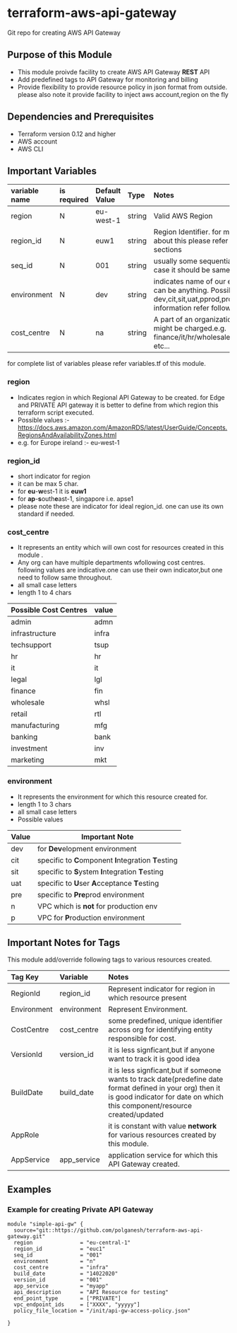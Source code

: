 # terraform-aws-api-gateway
Git repo for creating AWS API Gateway


## Purpose of this Module
+ This module proivde facility to create AWS API Gateway **REST** API
+ Add predefined tags to API Gateway for monitoring and billing
+ Provide flexibility to provide resource policy in json format from outside. please also note it provide facility to inject aws account,region on the fly 

## Dependencies and Prerequisites
- Terraform version 0.12 and higher
- AWS account
- AWS CLI

## Important Variables
|variable name                         	|is required	|Default Value	|Type	| Notes       	 		                     |
|:--------------------------------------|:--------------|:------------	|:---	|:---------------------------------------------------|
|region					|N		|eu-west-1	|string	| Valid AWS Region|
|region_id				|N		|euw1		|string	| Region Identifier. for more information about this please refer following sections|
|seq_id				|N		|001|string	|usually some sequential number. in this case it should be same as vpc_seq_id |
|environment				|N		|dev|string	|indicates name of our environment.it can be anything. Possible values dev,cit,sit,uat,pprod,prod,n. for more information refer following sections.|
|cost_centre				|N		|na|string	|A part of an organization to which bill might be charged.e.g. finance/it/hr/wholesale/retail/investment etc...|

for complete list of variables please refer variables.tf of this module.

### region
* Indicates region in which Regional API Gateway  to be created. for Edge and PRIVATE API gateway it is better to define from which region this terraform script executed.
* Possible values :- https://docs.aws.amazon.com/AmazonRDS/latest/UserGuide/Concepts.RegionsAndAvailabilityZones.html
* e.g. for Europe ireland :- eu-west-1

### region_id
* short indicator for region
* it can be  max 5 char.
* for **eu**-**w**est-1 it is **euw1**
* for **ap**-**s**outh**e**ast-1, singapore i.e. apse1	
* please note these are indicator for ideal region_id. one can use its own standard if needed.

### cost_centre
* It represents an entity which will own cost for resources created in this module .
* Any org can have multiple departments wfollowing cost centres. following values are indicative.one can use their own indicator,but one need to follow same throughout.
* all small case letters
* length 1 to 4 chars

Possible Cost Centres	|value
---------------------	|----
admin			|admn|
infrastructure		|infra|
techsupport		|tsup|
hr			|hr|
it			|it|
legal			|lgl|
finance			|fin|
wholesale		|whsl|
retail			|rtl|
manufacturing		|mfg|
banking			|bank|
investment		|inv|
marketing		|mkt|

### environment
* It represents the environment for which this resource created for. 
* length 1 to 3 chars
* all small case letters
* Possible values

Value  | Important Note
------------- | -------------
dev  | 	for **Dev**elopment environment
cit  | 	specific to **C**omponent **I**ntegration **T**esting
sit  | 	specific to **S**ystem **I**ntegration **T**esting
uat  | 	specific to **U**ser **A**cceptance **T**esting
pre  | 	specific to **Pre**prod environment
n    |	VPC which is **not** for production env
p    |	VPC for **P**roduction environment


## Important Notes for Tags
This module add/override  following tags to various resources created.

|Tag Key   	| Variable 	|Notes												|
|:--------------|:--------------|:----------------------------------------------------------------------------------------------|
|RegionId  	|region_id 	|Represent indicator for region in which resource present					|
|Environment  	|environment 	|Represent Environment. 										|
|CostCentre  	|cost_centre 	|some predefined, unique identifier across org for identifying entity responsible for cost.	|
|VersionId  	|version_id 	|it is less signficant,but if anyone want to track it is good idea|
|BuildDate  	|build_date 	|it is less signficant,but if someone wants to track date(predefine date format defined in your org) then it is good indicator for date on which this component/resource created/updated|
|AppRole  	| 	|it is constant with value **network** for various resources created by this module.|
|AppService|app_service|application service for which this API Gateway created.|

## Examples
### Example for creating Private API Gateway

```
module "simple-api-gw" {
  source="git::https://github.com/polganesh/terraform-aws-api-gateway.git"
  region               = "eu-central-1"
  region_id            = "euc1"
  seq_id               = "001"
  environment          = "n"
  cost_centre          = "infra"
  build_date           = "14022020"
  version_id           = "001"
  app_service          = "myapp"
  api_description      = "API Resource for testing"
  end_point_type       = ["PRIVATE"]
  vpc_endpoint_ids     = ["XXXX", "yyyyy"]
  policy_file_location = "/init/api-gw-access-policy.json"

}
```



